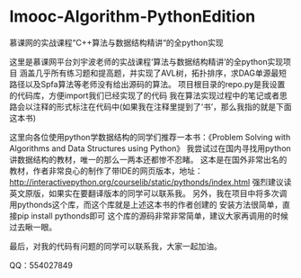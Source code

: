 # Imooc-Algorithm-PythonEdition
慕课网的实战课程“C++算法与数据结构精讲“的全python实现

这里是慕课网平台刘宇波老师的实战课程‘算法与数据结构精讲’的全python实现项目
涵盖几乎所有练习题和提高题，并实现了AVL树，拓扑排序，求DAG单源最短路径以及Spfa算法等老师没有给出源码的算法。
项目根目录的repo.py是我设置的代码库，方便import我们已经实现了的代码
我在算法实现过程中的笔记或者思路会以注释的形式标注在代码中(如果我在注释里提到了‘书’，那么我指的就是下面这本书)

这里向各位使用python学数据结构的同学们推荐一本书：《Problem Solving with Algorithms and Data Structures using Python》
我尝试过在国内寻找用python讲数据结构的教材，唯一的那么一两本还都惨不忍睹。
这本是在国外非常出名的教材，作者非常良心的制作了带IDE的网页版本，地址：http://interactivepython.org/courselib/static/pythonds/index.html
强烈建议读英文原版，如果实在要翻译版本的同学可以联系我。
另外，我在项目中将多次调用pythonds这个库，而这个库就是上述这本书的作者创建的
安装方法很简单，直接pip install pythonds即可
这个库的源码非常非常简单，建议大家再调用的时候过去瞅一眼。

最后，对我的代码有问题的同学可以联系我，大家一起加油。

QQ：554027849
